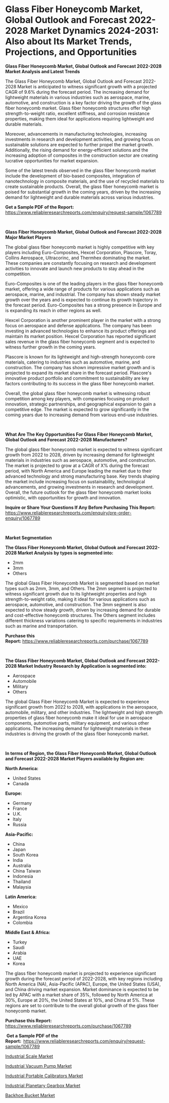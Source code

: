 <p><h1>Glass Fiber Honeycomb Market, Global Outlook and Forecast 2022-2028 Market Dynamics 2024-2031: Also about Its Market Trends, Projections, and Opportunities</h1></p><p><strong>Glass Fiber Honeycomb Market, Global Outlook and Forecast 2022-2028 Market Analysis and Latest Trends</strong></p>
<p><p>The Glass Fiber Honeycomb Market, Global Outlook and Forecast 2022-2028 Market is anticipated to witness significant growth with a projected CAGR of 9.6% during the forecast period. The increasing demand for lightweight materials in various industries such as aerospace, marine, automotive, and construction is a key factor driving the growth of the glass fiber honeycomb market. Glass fiber honeycomb structures offer high strength-to-weight ratio, excellent stiffness, and corrosion resistance properties, making them ideal for applications requiring lightweight and durable materials.</p><p>Moreover, advancements in manufacturing technologies, increasing investments in research and development activities, and growing focus on sustainable solutions are expected to further propel the market growth. Additionally, the rising demand for energy-efficient solutions and the increasing adoption of composites in the construction sector are creating lucrative opportunities for market expansion.</p><p>Some of the latest trends observed in the glass fiber honeycomb market include the development of bio-based composites, integration of nanotechnology in composite materials, and the use of recycled materials to create sustainable products. Overall, the glass fiber honeycomb market is poised for substantial growth in the coming years, driven by the increasing demand for lightweight and durable materials across various industries.</p></p>
<p><strong>Get a Sample PDF of the Report:&nbsp;</strong> <a href="https://www.reliableresearchreports.com/enquiry/request-sample/1067789">https://www.reliableresearchreports.com/enquiry/request-sample/1067789</a></p>
<p>&nbsp;</p>
<p><strong>Glass Fiber Honeycomb Market, Global Outlook and Forecast 2022-2028 Major Market Players</strong></p>
<p><p>The global glass fiber honeycomb market is highly competitive with key players including Euro-Composites, Hexcel Corporation, Plascore, Toray, Collins Aerospace, Ultracorinc, and Thermhex dominating the market. These companies are constantly focusing on research and development activities to innovate and launch new products to stay ahead in the competition.</p><p>Euro-Composites is one of the leading players in the glass fiber honeycomb market, offering a wide range of products for various applications such as aerospace, marine, and industrial. The company has shown steady market growth over the years and is expected to continue its growth trajectory in the forecast period. Euro-Composites has a strong presence in Europe and is expanding its reach in other regions as well.</p><p>Hexcel Corporation is another prominent player in the market with a strong focus on aerospace and defense applications. The company has been investing in advanced technologies to enhance its product offerings and maintain its market position. Hexcel Corporation has reported significant sales revenue in the glass fiber honeycomb segment and is expected to witness further growth in the coming years.</p><p>Plascore is known for its lightweight and high-strength honeycomb core materials, catering to industries such as automotive, marine, and construction. The company has shown impressive market growth and is projected to expand its market share in the forecast period. Plascore's innovative product portfolio and commitment to sustainability are key factors contributing to its success in the glass fiber honeycomb market.</p><p>Overall, the global glass fiber honeycomb market is witnessing robust competition among key players, with companies focusing on product innovation, strategic partnerships, and geographical expansion to gain a competitive edge. The market is expected to grow significantly in the coming years due to increasing demand from various end-use industries.</p></p>
<p>&nbsp;</p>
<p><strong>What Are The Key Opportunities For Glass Fiber Honeycomb Market, Global Outlook and Forecast 2022-2028 Manufacturers?</strong></p>
<p><p>The global glass fiber honeycomb market is expected to witness significant growth from 2022 to 2028, driven by increasing demand for lightweight materials in industries such as aerospace, automotive, and construction. The market is projected to grow at a CAGR of X% during the forecast period, with North America and Europe leading the market due to their advanced technology and strong manufacturing base. Key trends shaping the market include increasing focus on sustainability, technological advancements, and growing investments in research and development. Overall, the future outlook for the glass fiber honeycomb market looks optimistic, with opportunities for growth and innovation.</p></p>
<p><strong>Inquire or Share Your Questions If Any Before Purchasing This Report:</strong> <a href="https://www.reliableresearchreports.com/enquiry/pre-order-enquiry/1067789">https://www.reliableresearchreports.com/enquiry/pre-order-enquiry/1067789</a></p>
<p>&nbsp;</p>
<p><strong>Market Segmentation</strong></p>
<p><strong>The Glass Fiber Honeycomb Market, Global Outlook and Forecast 2022-2028 Market Analysis by types is segmented into:</strong></p>
<p><ul><li>2mm</li><li>3mm</li><li>Others</li></ul></p>
<p><p>The global Glass Fiber Honeycomb Market is segmented based on market types such as 2mm, 3mm, and Others. The 2mm segment is projected to witness significant growth due to its lightweight properties and high strength-to-weight ratio, making it ideal for various applications such as aerospace, automotive, and construction. The 3mm segment is also expected to show steady growth, driven by increasing demand for durable and cost-effective honeycomb structures. The Others segment includes different thickness variations catering to specific requirements in industries such as marine and transportation.</p></p>
<p><strong>Purchase this Report:&nbsp;</strong><a href="https://www.reliableresearchreports.com/purchase/1067789">https://www.reliableresearchreports.com/purchase/1067789</a></p>
<p>&nbsp;</p>
<p><strong>The Glass Fiber Honeycomb Market, Global Outlook and Forecast 2022-2028 Market Industry Research by Application is segmented into:</strong></p>
<p><ul><li>Aerospace</li><li>Automobile</li><li>Military</li><li>Others</li></ul></p>
<p><p>The global Glass Fiber Honeycomb Market is expected to experience significant growth from 2022 to 2028, with applications in the aerospace, automobile, military, and other industries. The lightweight and high strength properties of glass fiber honeycomb make it ideal for use in aerospace components, automotive parts, military equipment, and various other applications. The increasing demand for lightweight materials in these industries is driving the growth of the glass fiber honeycomb market.</p></p>
<p>&nbsp;</p>
<p><strong>In terms of Region, the Glass Fiber Honeycomb Market, Global Outlook and Forecast 2022-2028 Market Players available by Region are:</strong></p>
<p>
    <p> <strong> North America: </strong>
        <ul>
            <li>United States</li>
            <li>Canada</li>
        </ul>
        </p> 
    <p> <strong> Europe: </strong>
        <ul>
            <li>Germany</li>
            <li>France</li>
            <li>U.K.</li>
            <li>Italy</li>
            <li>Russia</li>
        </ul>
        </p> 
    <p> <strong> Asia-Pacific: </strong>
        <ul>
            <li>China</li>
            <li>Japan</li>
            <li>South Korea</li>
            <li>India</li>
            <li>Australia</li>
            <li>China Taiwan</li>
            <li>Indonesia</li>
            <li>Thailand</li>
            <li>Malaysia</li>
        </ul>
        </p> 
    <p> <strong> Latin America: </strong>
        <ul>
            <li>Mexico</li>
            <li>Brazil</li>
            <li>Argentina Korea</li>
            <li>Colombia</li>
        </ul>
        </p> 
    <p> <strong> Middle East & Africa: </strong>
        <ul>
            <li>Turkey</li>
            <li>Saudi</li>
            <li>Arabia</li>
            <li>UAE</li>
            <li>Korea</li>
        </ul>
    </p>
    </p>
<p><p>The glass fiber honeycomb market is projected to experience significant growth during the forecast period of 2022-2028, with key regions including North America (NA), Asia-Pacific (APAC), Europe, the United States (USA), and China driving market expansion. Market dominance is expected to be led by APAC with a market share of 35%, followed by North America at 30%, Europe at 20%, the United States at 10%, and China at 5%. These regions are set to contribute to the overall global growth of the glass fiber honeycomb market.</p></p>
<p><strong>Purchase this Report: </strong><a href="https://www.reliableresearchreports.com/purchase/1067789">https://www.reliableresearchreports.com/purchase/1067789</a></p>
<p>&nbsp;<strong>Get a Sample PDF of the Report:&nbsp;&nbsp;</strong><a href="https://www.reliableresearchreports.com/enquiry/request-sample/1067789">https://www.reliableresearchreports.com/enquiry/request-sample/1067789</a></p>
<p><strong></strong></p>
<p><p><a href="https://medium.com/@scanw41036/industrial-scale-market-size-market-outlook-and-market-forecast-2024-to-2031-7c755d8311fa">Industrial Scale Market</a></p><p><a href="https://medium.com/@minnieebert2827/industrial-vacuum-pump-market-insight-market-trends-growth-forecasted-from-2024-to-2031-f16b026d0a37">Industrial Vacuum Pump Market</a></p><p><a href="https://medium.com/@margaretlee84/industrial-portable-calibrators-market-insight-market-trends-growth-forecasted-from-2024-to-2031-98c6be38cf27">Industrial Portable Calibrators Market</a></p><p><a href="https://medium.com/@margaretlee84/industrial-planetary-gearbox-market-size-market-outlook-and-market-forecast-2024-to-2031-a84632797dd1">Industrial Planetary Gearbox Market</a></p><p><a href="https://medium.com/@scanw41036/backhoe-bucket-market-exploring-market-share-market-trends-and-future-growth-8984794a35cf">Backhoe Bucket Market</a></p></p>